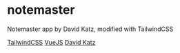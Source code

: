 # notemaster
Notemaster app by David Katz, modified with TailwindCSS

[TailwindCSS](https://tailwindcss.com)
[VueJS](https://vuejs.org)
[David Katz](https://github.com/davidkatz/davidkatz.github.io)

